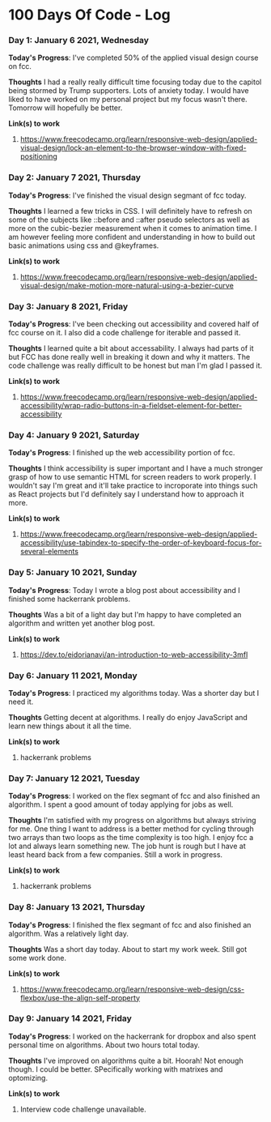 # 100 Days Of Code - Log


### Day 1: January 6 2021, Wednesday

**Today's Progress**: I've completed 50% of the applied visual design course on fcc. 

**Thoughts** I had a really really difficult time focusing today due to the capitol being stormed by Trump supporters. Lots of anxiety today. I would have liked to have worked on my personal project but my focus wasn't there. Tomorrow will hopefully be better.

**Link(s) to work**
1. https://www.freecodecamp.org/learn/responsive-web-design/applied-visual-design/lock-an-element-to-the-browser-window-with-fixed-positioning



### Day 2: January 7 2021, Thursday

**Today's Progress**: I've finished the visual design segmant of fcc today.

**Thoughts** I learned a few tricks in CSS. I will definitely have to refresh on some of the subjects like ::before and ::after pseudo selectors as well as more on the cubic-bezier measurement when it comes to animation time. I am however feeling more confident and understanding in how to build out basic animations using css and @keyframes.

**Link(s) to work**
1. https://www.freecodecamp.org/learn/responsive-web-design/applied-visual-design/make-motion-more-natural-using-a-bezier-curve


### Day 3: January 8 2021, Friday

**Today's Progress**: I've been checking out accessibility and covered half of fcc course on it. I also did a code challenge for iterable and passed it. 

**Thoughts** I learned quite a bit about accessability. I always had parts of it but FCC has done really well in breaking it down and why it matters. The code challenge was really difficult to be honest but man I'm glad I passed it. 

**Link(s) to work**
1. https://www.freecodecamp.org/learn/responsive-web-design/applied-accessibility/wrap-radio-buttons-in-a-fieldset-element-for-better-accessibility

### Day 4: January 9 2021, Saturday

**Today's Progress**: I finished up the web accessibility portion of fcc.

**Thoughts** I think accessibility is super important and I have a much stronger grasp of how to use semantic HTML for screen readers to work properly. I wouldn't say I'm great and it'll take practice to incroporate into things such as React projects but I'd definitely say I understand how to approach it more. 

**Link(s) to work**
1. https://www.freecodecamp.org/learn/responsive-web-design/applied-accessibility/use-tabindex-to-specify-the-order-of-keyboard-focus-for-several-elements

### Day 5: January 10 2021, Sunday

**Today's Progress**: Today I wrote a blog post about accessibility and I finished some hackerrank problems. 

**Thoughts** Was a bit of a light day but I'm happy to have  completed an algorithm and written yet another blog post.

**Link(s) to work**
1. https://dev.to/eidorianavi/an-introduction-to-web-accessibility-3mfl

### Day 6: January 11 2021, Monday

**Today's Progress**: I practiced my algorithms today. Was a shorter day but I need it. 

**Thoughts** Getting decent at algorithms. I really do enjoy JavaScript and learn new things about it all the time. 

**Link(s) to work**
1. hackerrank problems

### Day 7: January 12 2021, Tuesday

**Today's Progress**: I worked on the flex segmant of fcc and also finished an algorithm. I spent a good amount of today applying for jobs as well.

**Thoughts**  I'm satisfied with my progress on algorithms but always striving for me. One thing I want to address is a better method for cycling through two arrays than two loops as the time complexity is too high. I enjoy fcc a lot and always learn something new. The job hunt is rough but I have at least heard back from a few companies. Still a work in progress.

**Link(s) to work**
1. hackerrank problems

### Day 8: January 13 2021, Thursday

**Today's Progress**: I finished the flex segmant of fcc and also finished an algorithm. Was a relatively light day.

**Thoughts**  Was a short day today. About to start my work week. Still got some work done. 

**Link(s) to work**
1. https://www.freecodecamp.org/learn/responsive-web-design/css-flexbox/use-the-align-self-property

### Day 9: January 14 2021, Friday

**Today's Progress**: I worked on the hackerrank for dropbox and also spent personal time on algorithms. About two hours total today.

**Thoughts**  I've improved on algorithms quite a bit. Hoorah! Not enough though. I could be better. SPecifically working with matrixes and optomizing.

**Link(s) to work**
1. Interview code challenge unavailable. 